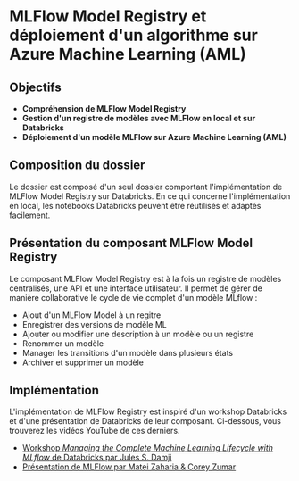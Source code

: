 MLFlow Model Registry et déploiement d'un algorithme sur Azure Machine Learning (AML)
=====================================================================================


Objectifs
---------

* **Compréhension de MLFlow Model Registry**
* **Gestion d'un registre de modèles avec MLFlow en local et sur Databricks**
* **Déploiement d'un modèle MLFlow sur Azure Machine Learning (AML)**

Composition du dossier
----------------------

Le dossier est composé d'un seul dossier comportant l'implémentation de MLFlow Model Registry sur Databricks. En ce qui concerne l'implémentation en local, les notebooks Databricks peuvent être réutilisés et adaptés facilement.

Présentation du composant MLFlow Model Registry
-----------------------------------------------

Le composant MLFlow Model Registry est à la fois un registre de modèles centralisés, une API et une interface utilisateur. Il permet de gérer de manière collaborative le cycle de vie complet d'un modèle MLflow :
* Ajout d'un MLFlow Model à un regitre
* Enregistrer des versions de modèle ML
* Ajouter ou modifier une description à un modèle ou un registre
* Renommer un modèle
* Manager les transitions d'un modèle dans plusieurs états
* Archiver et supprimer un modèle

Implémentation
--------------

L'implémentation de MLFlow Registry est inspiré d'un workshop Databricks et d'une présentation de Databricks de leur composant. Ci-dessous, vous trouverez les vidéos YouTube de ces derniers.

   * [Workshop *Managing the Complete Machine Learning Lifecycle with MLflow* de Databricks par Jules S. Damji](https://www.youtube.com/watch?v=AxYmj8ufKKY&list=PLTPXxbhUt-YWjDg318nmSxRqTgZFWQ2ZC&index=3)
   * [Présentation de MLFlow par Matei Zaharia & Corey Zumar](https://www.youtube.com/watch?v=MSUTaCBhD7A&list=PLTPXxbhUt-YVstcW1-OrYoRiAipXRManO)
